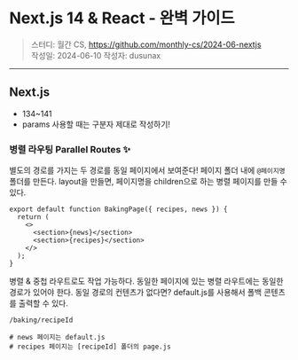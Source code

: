 # Next.js 14 & React - 완벽 가이드

> 스터디: 월간 CS, https://github.com/monthly-cs/2024-06-nextjs  
> 작성일: 2024-06-10
> 작성자: dusunax

---

## Next.js

- 134~141
- params 사용할 때는 구분자 제대로 작성하기!

### 병렬 라우팅 Parallel Routes ✨

별도의 경로를 가지는 두 경로를 동일 페이지에서 보여준다! 페이지 폴더 내에 `@페이지명` 폴더를 만든다. layout을 만들면, 페이지명을 children으로 하는 병렬 페이지를 만들 수 있다.

```tsx
export default function BakingPage({ recipes, news }) {
  return (
    <>
      <section>{news}</section>
      <section>{recipes}</section>
    </>
  );
}
```

병렬 & 중첩 라우트로도 작업 가능하다. 동일한 페이지에 있는 병렬 라우트에는 동일한 경로가 있어야 한다.
동일 경로의 컨텐츠가 없다면? default.js를 사용해서 폴백 콘텐츠를 출력할 수 있다.

```
/baking/recipeId

# news 페이지는 default.js
# recipes 페이지는 [recipeId] 폴더의 page.js
```
